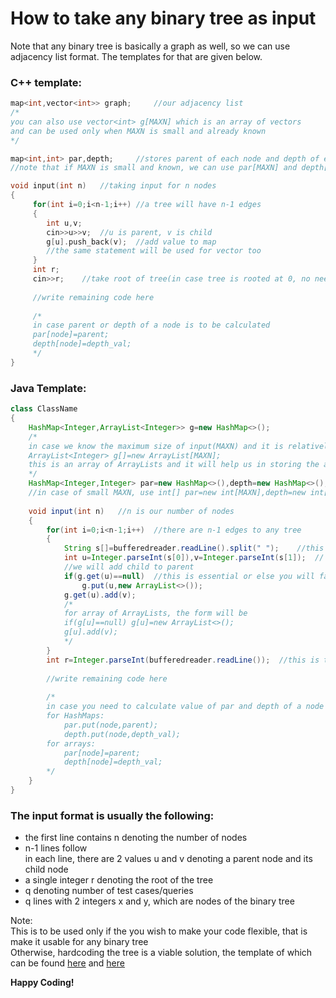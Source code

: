 # How to take any binary tree as input

Note that any binary tree is basically a graph as well, so we can use adjacency list format. The templates for that are given below.<br>

### C++ template:
```c++
map<int,vector<int>> graph;     //our adjacency list
/*
you can also use vector<int> g[MAXN] which is an array of vectors 
and can be used only when MAXN is small and already known
*/

map<int,int> par,depth;     //stores parent of each node and depth of each node respectively
//note that if MAXN is small and known, we can use par[MAXN] and depth[MAXN] respectively

void input(int n)   //taking input for n nodes
{
     for(int i=0;i<n-1;i++) //a tree will have n-1 edges
     {
        int u,v;
        cin>>u>>v;  //u is parent, v is child
        g[u].push_back(v);  //add value to map
        //the same statement will be used for vector too 
     }
     int r;
     cin>>r;    //take root of tree(in case tree is rooted at 0, no need to take it)
     
     //write remaining code here
     
     /*
     in case parent or depth of a node is to be calculated
     par[node]=parent;
     depth[node]=depth_val;
     */
}
```

### Java Template:
```java
class ClassName
{
    HashMap<Integer,ArrayList<Integer>> g=new HashMap<>();
    /*
    in case we know the maximum size of input(MAXN) and it is relatively small, we can use the following
    ArrayList<Integer> g[]=new ArrayList[MAXN];
    this is an array of ArrayLists and it will help us in storing the adjacent matrix
    */
    HashMap<Integer,Integer> par=new HashMap<>(),depth=new HashMap<>();     //maps the parent and depth of each node 
    //in case of small MAXN, use int[] par=new int[MAXN],depth=new int[MAXN]
    
    void input(int n)   //n is our number of nodes
    {
        for(int i=0;i<n-1;i++)  //there are n-1 edges to any tree
        {
            String s[]=bufferedreader.readLine().split(" ");    //this can be any version of taking input
            int u=Integer.parseInt(s[0]),v=Integer.parseInt(s[1]);  // u is parent v is child
            //we will add child to parent
            if(g.get(u)==null)  //this is essential or else you will face error
                g.put(u,new ArrayList<>());
            g.get(u).add(v);
            /*
            for array of ArrayLists, the form will be
            if(g[u]==null) g[u]=new ArrayList<>();
            g[u].add(v);        
            */
        }
        int r=Integer.parseInt(bufferedreader.readLine());  //this is the root(in case tree is rooted at 0, ignore it)
        
        //write remaining code here
        
        /*
        in case you need to calculate value of par and depth of a node
        for HashMaps:
            par.put(node,parent);
            depth.put(node,depth_val);
        for arrays:
            par[node]=parent;
            depth[node]=depth_val;            
        */
    }
}
```

### The input format is usually the following:
- the first line contains n denoting the number of nodes
- n-1 lines follow <br> in each line, there are 2 values u and v denoting a parent node and its child node
- a single integer r denoting the root of the tree
- q denoting number of test cases/queries
- q lines with 2 integers x and y, which are nodes of the binary tree

Note:<br>
This is to be used only if the you wish to make your code flexible, that is make it usable for any binary tree<br>
Otherwise, hardcoding the tree is a viable solution, the template of which can be found [here](https://github.com/dscnsec/DSC-NSEC-Algorithms/blob/master/CONTRIBUTING.md) and [here](https://github.com/dscnsec/DSC-NSEC-Algorithms/blob/master/CONTRIBUTING(JAVA).md) <br>

**Happy Coding!**
